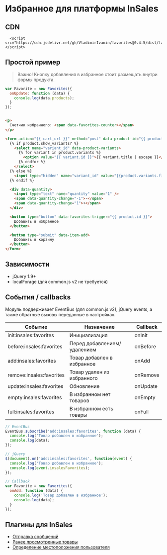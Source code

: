# Избранное для платформы InSales

## CDN

```
  <script src="https://cdn.jsdelivr.net/gh/VladimirIvanin/favorites@0.4.5/dist/favorites.js"></script>
```


## Простой пример

> Важно! Кнопку добавления в избранное стоит размещать внутри формы продукта.

```js
var Favorite = new Favorites({
  onUpdate: function (data) {
    console.log(data.products);
  }
});
```

```html

<p>
  Счетчик избранного: <span data-favorites-counter></span>
</p>

<form action="{{ cart_url }}" method="post" data-product-id="{{ product.id }}">
  {% if product.show_variants? %}
    <select name="variant_id" data-product-variants>
      {% for variant in product.variants %}
        <option value="{{ variant.id }}">{{ variant.title | escape }}</option>
      {% endfor %}
    </select>
  {% else %}
    <input type="hidden" name="variant_id" value="{{product.variants.first.id}}" >
  {% endif %}

  <div data-quantity>
    <input type="text" name="quantity" value="1" />
    <span data-quantity-change="-1">-</span>
    <span data-quantity-change="1">+</span>
  </div>

  <button type="button" data-favorites-trigger="{{ product.id }}">
    Добавить в избранное
  </button>

  <button type="submit" data-item-add>
    Добавить в корзину
  </button>
</form>
```


## Зависимости

- jQuery 1.9+
- localForage (для common.js v2 не требуется)

## События / callbacks

Модуль поддерживает EventBus (для common.js v2), jQuery events, а также обратные вызовы переданные в настройках.

| Событие                  | Назначение                      | Callback |
|--------------------------|---------------------------------|----------|
| init:insales:favorites   | Инициализация                   | onInit   |
| before:insales:favorites | Перед добавлением/удалением     | onBefore |
| add:insales:favorites    | Товар добавлен в избранное      | onAdd    |
| remove:insales:favorites | Товар удален из избранного      | onRemove |
| update:insales:favorites | Обновление                      | onUpdate |
| empty:insales:favorites  | В избранном нет товаров | onEmpty  |
| full:insales:favorites | В избранном есть товары         | onFull |

```js
// EventBus
EventBus.subscribe('add:insales:favorites', function (data) {
  console.log('Товар добавлен в избранное');
  console.log(data);
});

// jQuery
$(document).on('add:insales:favorites', function(event) {
  console.log('Товар добавлен в избранное');
  console.log(event.insalesFavorites);
});

// Callback
var Favorite = new Favorites({
  onAdd: function (data) {
    console.log('Товар добавлен в избранное');
    console.log(data);
  }
});
```

## Плагины для InSales

- [Отправка сообщений](https://github.com/VladimirIvanin/InSalesFeedback)
- [Ранее просмотренные товары](https://github.com/VladimirIvanin/RecentlyView)
- [Определение местоположения пользователя](https://github.com/VladimirIvanin/geoManager)
